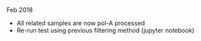 Feb 2018

- All related samples are now pol-A processed
- Re-run test using previous filtering method (jupyter notebook)
